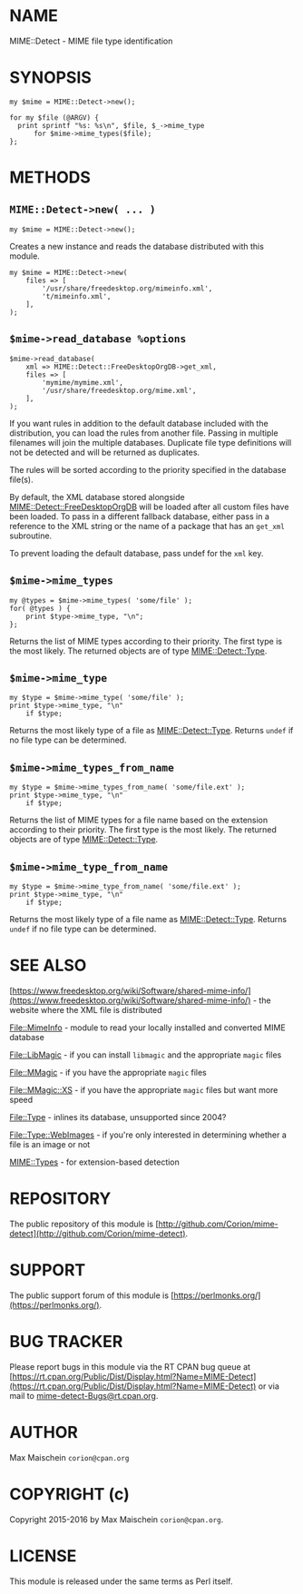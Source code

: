 # NAME

MIME::Detect - MIME file type identification

# SYNOPSIS

    my $mime = MIME::Detect->new();

    for my $file (@ARGV) {
      print sprintf "%s: %s\n", $file, $_->mime_type
          for $mime->mime_types($file);
    };

# METHODS

## `MIME::Detect->new( ... )`

    my $mime = MIME::Detect->new();

Creates a new instance and reads the database distributed with this module.

    my $mime = MIME::Detect->new(
        files => [
            '/usr/share/freedesktop.org/mimeinfo.xml',
            't/mimeinfo.xml',
        ],
    );

## `$mime->read_database %options`

    $mime->read_database(
        xml => MIME::Detect::FreeDesktopOrgDB->get_xml,
        files => [
            'mymime/mymime.xml',
            '/usr/share/freedesktop.org/mime.xml',
        ],
    );

If you want rules in addition to the default
database included with the distribution, you can load the rules from another file.
Passing in multiple filenames will join the multiple
databases. Duplicate file type definitions will not be detected
and will be returned as duplicates.

The rules will be sorted according to the priority specified in the database
file(s).

By default, the XML database stored alongside
[MIME::Detect::FreeDesktopOrgDB](https://metacpan.org/pod/MIME::Detect::FreeDesktopOrgDB)
will be loaded after all custom files have been loaded.
To pass in a different fallback database, either pass in a reference
to the XML string or the name of a package that has an `get_xml` subroutine.

To prevent loading the default database, pass undef
for the `xml` key.

## `$mime->mime_types`

    my @types = $mime->mime_types( 'some/file' );
    for( @types ) {
        print $type->mime_type, "\n";
    };

Returns the list of MIME types according to their priority.
The first type is the most likely. The returned objects
are of type [MIME::Detect::Type](https://metacpan.org/pod/MIME::Detect::Type).

## `$mime->mime_type`

    my $type = $mime->mime_type( 'some/file' );
    print $type->mime_type, "\n"
        if $type;

Returns the most likely type of a file as [MIME::Detect::Type](https://metacpan.org/pod/MIME::Detect::Type). Returns
`undef` if no file type can be determined.

## `$mime->mime_types_from_name`

    my $type = $mime->mime_types_from_name( 'some/file.ext' );
    print $type->mime_type, "\n"
        if $type;

Returns the list of MIME types for a file name based on the extension
according to their priority.
The first type is the most likely. The returned objects
are of type [MIME::Detect::Type](https://metacpan.org/pod/MIME::Detect::Type).

## `$mime->mime_type_from_name`

    my $type = $mime->mime_type_from_name( 'some/file.ext' );
    print $type->mime_type, "\n"
        if $type;

Returns the most likely type of a file name as [MIME::Detect::Type](https://metacpan.org/pod/MIME::Detect::Type). Returns
`undef` if no file type can be determined.

# SEE ALSO

[https://www.freedesktop.org/wiki/Software/shared-mime-info/](https://www.freedesktop.org/wiki/Software/shared-mime-info/) - the website
where the XML file is distributed

[File::MimeInfo](https://metacpan.org/pod/File::MimeInfo) - module to read your locally installed and converted MIME database

[File::LibMagic](https://metacpan.org/pod/File::LibMagic) - if you can install `libmagic` and the appropriate `magic` files

[File::MMagic](https://metacpan.org/pod/File::MMagic) - if you have the appropriate `magic` files

[File::MMagic::XS](https://metacpan.org/pod/File::MMagic::XS) - if you have the appropriate `magic` files but want more speed

[File::Type](https://metacpan.org/pod/File::Type) - inlines its database, unsupported since 2004?

[File::Type::WebImages](https://metacpan.org/pod/File::Type::WebImages) - if you're only interested in determining whether
a file is an image or not

[MIME::Types](https://metacpan.org/pod/MIME::Types) - for extension-based detection

# REPOSITORY

The public repository of this module is 
[http://github.com/Corion/mime-detect](http://github.com/Corion/mime-detect).

# SUPPORT

The public support forum of this module is
[https://perlmonks.org/](https://perlmonks.org/).

# BUG TRACKER

Please report bugs in this module via the RT CPAN bug queue at
[https://rt.cpan.org/Public/Dist/Display.html?Name=MIME-Detect](https://rt.cpan.org/Public/Dist/Display.html?Name=MIME-Detect)
or via mail to [mime-detect-Bugs@rt.cpan.org](https://metacpan.org/pod/mime-detect-Bugs@rt.cpan.org).

# AUTHOR

Max Maischein `corion@cpan.org`

# COPYRIGHT (c)

Copyright 2015-2016 by Max Maischein `corion@cpan.org`.

# LICENSE

This module is released under the same terms as Perl itself.
